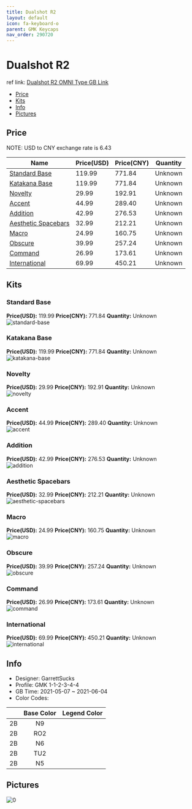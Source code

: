 ```yaml
---
title: Dualshot R2 
layout: default
icon: fa-keyboard-o
parent: GMK Keycaps
nav_order: 290720
---
```


# Dualshot R2 

ref link: [Dualshot R2 OMNI Type GB Link](https://omnitype.com/collections/keycaps/products/gmk-dualshot-2-keycap-set)

* [Price](#price)
* [Kits](#kits)
* [Info](#info)
* [Pictures](#pictures)

## Price

NOTE: USD to CNY exchange rate is 6.43

| Name          | Price(USD)   |  Price(CNY) | Quantity |
| ------------- | ------------ |  ---------- | -------- |
|[Standard Base](#standard-base)|119.99|771.84|Unknown|
|[Katakana Base](#katakana-base)|119.99|771.84|Unknown|
|[Novelty](#novelty)|29.99|192.91|Unknown|
|[Accent](#accent)|44.99|289.40|Unknown|
|[Addition](#addition)|42.99|276.53|Unknown|
|[Aesthetic Spacebars](#aesthetic-spacebars)|32.99|212.21|Unknown|
|[Macro](#macro)|24.99|160.75|Unknown|
|[Obscure](#obscure)|39.99|257.24|Unknown|
|[Command](#command)|26.99|173.61|Unknown|
|[International](#international)|69.99|450.21|Unknown|


## Kits
### Standard Base  
**Price(USD):** 119.99	**Price(CNY):** 771.84	**Quantity:** Unknown  
<img src="{{ 'assets/images/gmk-keycaps/Dualshot-R2/kits_pics/standard-base.png' | relative_url }}" alt="standard-base" class="image featured">

### Katakana Base  
**Price(USD):** 119.99	**Price(CNY):** 771.84	**Quantity:** Unknown  
<img src="{{ 'assets/images/gmk-keycaps/Dualshot-R2/kits_pics/katakana-base.png' | relative_url }}" alt="katakana-base" class="image featured">

### Novelty  
**Price(USD):** 29.99	**Price(CNY):** 192.91	**Quantity:** Unknown  
<img src="{{ 'assets/images/gmk-keycaps/Dualshot-R2/kits_pics/novelty.png' | relative_url }}" alt="novelty" class="image featured">

### Accent  
**Price(USD):** 44.99	**Price(CNY):** 289.40	**Quantity:** Unknown  
<img src="{{ 'assets/images/gmk-keycaps/Dualshot-R2/kits_pics/accent.png' | relative_url }}" alt="accent" class="image featured">

### Addition  
**Price(USD):** 42.99	**Price(CNY):** 276.53	**Quantity:** Unknown  
<img src="{{ 'assets/images/gmk-keycaps/Dualshot-R2/kits_pics/addition.png' | relative_url }}" alt="addition" class="image featured">

### Aesthetic Spacebars  
**Price(USD):** 32.99	**Price(CNY):** 212.21	**Quantity:** Unknown  
<img src="{{ 'assets/images/gmk-keycaps/Dualshot-R2/kits_pics/aesthetic-spacebars.png' | relative_url }}" alt="aesthetic-spacebars" class="image featured">

### Macro  
**Price(USD):** 24.99	**Price(CNY):** 160.75	**Quantity:** Unknown  
<img src="{{ 'assets/images/gmk-keycaps/Dualshot-R2/kits_pics/macro.png' | relative_url }}" alt="macro" class="image featured">

### Obscure  
**Price(USD):** 39.99	**Price(CNY):** 257.24	**Quantity:** Unknown  
<img src="{{ 'assets/images/gmk-keycaps/Dualshot-R2/kits_pics/obscure.png' | relative_url }}" alt="obscure" class="image featured">

### Command  
**Price(USD):** 26.99	**Price(CNY):** 173.61	**Quantity:** Unknown  
<img src="{{ 'assets/images/gmk-keycaps/Dualshot-R2/kits_pics/command.png' | relative_url }}" alt="command" class="image featured">

### International  
**Price(USD):** 69.99	**Price(CNY):** 450.21	**Quantity:** Unknown  
<img src="{{ 'assets/images/gmk-keycaps/Dualshot-R2/kits_pics/international.png' | relative_url }}" alt="international" class="image featured">

## Info
* Designer: GarrettSucks  
* Profile: GMK 1-1-2-3-4-4  
* GB Time: 2021-05-07 ~ 2021-06-04  
* Color Codes:  

| |Base Color     | Legend Color
| :-------------: | :-------------: | :------------:
|2B|N9
|2B|RO2
|2B|N6
|2B|TU2
|2B|N5


## Pictures  
<img src="{{ 'assets/images/gmk-keycaps/Dualshot-R2/rendering_pics/0.jpg' | relative_url }}" alt="0" class="image featured">
